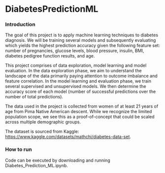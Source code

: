# DiabetesPredictionML

### Introduction

The goal of this project is to apply machine learning techniques to diabetes diagnosis. We will be training several models and subsequently evaluating which yields the highest prediction accuracy given the following feature set: number of pregnancies, glucose levels, blood pressure, insulin, BMI, diabetes pedigree function results, and age.

This project comprises of data exploration, model learning and model evaluation. In the data exploration phase, we aim to understand the landscape of the data primarily paying attention to outcome imbalance and feature correlation. In the model learning and evaluation phase, we train several supervised and unsupervised models. We then determine the accuracy score of each model (number of successful predictions over the number of total predictions).

The data used in the project is collected from women of at least 21 years of age from Pima Native American descent. While we recognize the limited population scope, we see this as a proof-of-concept that could be scaled across multiple demographic groups.

The dataset is sourced from Kaggle: https://www.kaggle.com/datasets/mathchi/diabetes-data-set.

### How to run
Code can be executed by downloading and running Diabetes_Prediction_ML.ipynb. 
